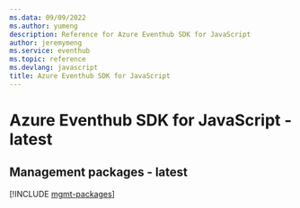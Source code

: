 ```yaml
---
ms.data: 09/09/2022
ms.author: yumeng
description: Reference for Azure Eventhub SDK for JavaScript
author: jeremymeng
ms.service: eventhub
ms.topic: reference
ms.devlang: javascript
title: Azure Eventhub SDK for JavaScript
---
```

# Azure Eventhub SDK for JavaScript - latest

## Management packages - latest
[!INCLUDE [mgmt-packages](eventhub-mgmt-index.md)]